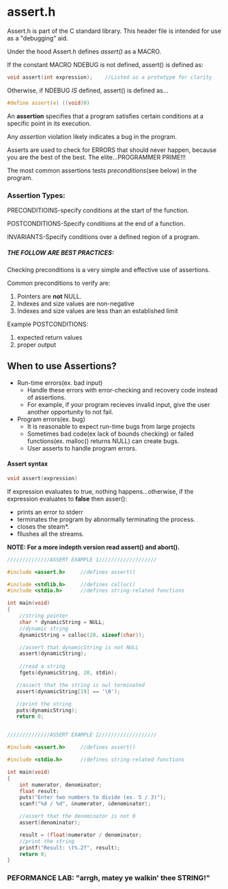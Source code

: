 # assert.h

Assert.h is part of the C standard library. This header file is intended for use as a "debugging" aid.

Under the hood Assert.h defines *assert()* as a MACRO.

If the constant MACRO NDEBUG is not defined, assert() is defined as:
```c
void assert(int expression);    //Listed as a prototype for clarity
```

Otherwise, if NDEBUG *IS* defined, assert() is defined as...
```c
#define assert(e) ((void)0)
```

An **assertion** specifies that a program satisfies certain conditions at a specific point in its execution.

Any *assertion* violation likely indicates a bug in the program.

Asserts are used to check for ERRORS that should never happen, because you are the best of the best. The elite...PROGRAMMER PRIME!!!

The most common assertions tests *preconditions*(see below) in the program. 

### Assertion Types:

PRECONDITIOINS-specify conditions at the start of the function.

POSTCONDITIONS-Specify conditions at the end of a function.

INVARIANTS-Specify conditions over a defined region of a program.

##### THE FOLLOW ARE BEST PRACTICES:

Checking preconditions is a very simple and effective use of assertions.

Common preconditions to verify are:
1. Pointers are **not** NULL.
2. Indexes and size values are non-negative
3. Indexes and size values are less than an established limit

Example POSTCONDITIONS:
1. expected return values
2. proper output

## When to use Assertions?

* Run-time errors(ex. bad input)
    * Handle these errors with error-checking and recovery code instead of assertions.
    * For example, if your program recieves invalid input, give the user another opportunity to not fail.
* Program errors(ex. bug)
    * It is reasonable to expect run-time bugs from large projects
    * Sometimes bad code(ex lack of bounds checking) or failed functions(ex. malloc() returns NULL) can create bugs.
    * User asserts to handle program errors.

#### Assert syntax

```c
void assert(expression)
```
If expression evaluates to true, nothing happens...otherwise, if the expression evaluates to **false** then asser():
* prints an error to stderr
* terminates the program by abnormally terminating the process.
* closes the steam*.
* fllushes all the streams.


**NOTE: For a more indepth version read assert() and abort().**

```c
//////////////ASSERT EXAMPLE 1///////////////////

#include <assert.h>     //defines assert()

#include <stdlib.h>     //defines calloc()
#include <stdio.h>      //defines string-related functions

int main(void)
{
    //string pointer
    char * dynamicString = NULL;
    //dynamic string
    dynamicString = calloc(20, sizeof(char));

    //assert that dynamicString is not NULL
    assert(dynamicString);
    
    //read a string
    fgets(dynamicString, 20, stdin);

   //assert that the string is nul terminated
   assert(dynamicString[19] == '\0');

   //print the string
   puts(dynamicString);
   return 0; 


//////////////ASSERT EXAMPLE 2///////////////////

#include <assert.h>     //defines assert()

#include <stdio.h>      //defines string-related functions

int main(void)
{
    int numerator, denominator;
    float result;
    puts("Enter two numbers to divide (ex. 5 / 3)");
    scanf("%d / %d", &numerator, &denominator);

    //assert that the denominator is not 0
    assert(denominator);

    result = (float)numerator / denominator;
    //print the string
    printf("Result: \t%.2f", result);
    return 0;
}
```



### PEFORMANCE LAB: "arrgh, matey ye walkin' thee STRING!"
